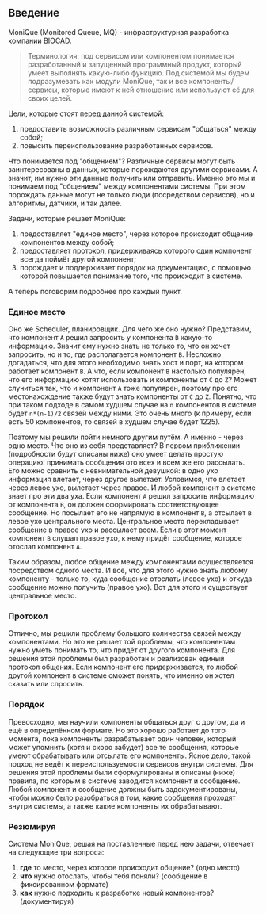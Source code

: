 ## Введение

MoniQue (Monitored Queue, MQ) - инфраструктурная разработка компании BIOCAD.

> Терминология: под сервисом или компонентом понимается разработанный и запущенный программный продукт, который умеет выполнять какую-либо функцию.
> Под системой мы будем подразумевать как модули MoniQue, так и все компоненты/сервисы, которые имеют к ней отношение или используют её для своих целей.

Цели, которые стоят перед данной системой:
  1. предоставить возможность различным сервисам "общаться" между собой;
  2. повысить переиспользование разработанных сервисов.
  
Что понимается под "общением"?
Различные сервисы могут быть заинтересованы в данных, которые порождаются другими сервисами.
А значит, им нужно эти данные получить или отправить.
Именно это мы и понимаем под "общением" между компонентами системы.
При этом порождать данные могут не только люди (посредством сервисов), но и алгоритмы, датчики, и так далее.
  
Задачи, которые решает MoniQue:
  1. предоставляет "единое место", через которое происходит общение компонентов между собой;
  2. предоставляет протокол, придерживаясь которого один компонент всегда поймёт другой компонент;
  3. порождает и поддерживает порядок на документацию, с помощью которой повышается понимание того, что происходит в системе.
  
А теперь поговорим подробнее про каждый пункт.

### Единое место

Оно же Scheduler, планировщик. 
Для чего же оно нужно?
Представим, что компонент `A` решил запросить у компонента `B` какую-то информацию.
Значит ему нужно знать не только то, что он хочет запросить, но и то, где располагается компонент `B`.
Несложно догадаться, что для этого необходимо знать хост и порт, на котором работает компонент `B`.
А что, если компонент `B` настолько популярен, что его информацию хотят использовать и компоненты от `C` до `Z`?
Может случиться так, что и компонент `A` тоже популярен, поэтому про его местонахождение также будут знать компоненты от `C` до `Z`.
Понятно, что при таком подходе в самом худшем случае на `n` компонентов в системе будет `n*(n-1)/2` связей между ними.
Это очень много (к примеру, если есть 50 компонентов, то связей в худшем случае будет 1225).

Поэтому мы решили пойти немного другим путём.
А именно - через одно место.
Что оно из себя представляет?
В первом приближении (подробности будут описаны ниже) оно умеет делать простую операцию: принимать сообщения ото всех и всем же его рассылать.
Его можно сравнить с невнимательной девушкой: в одно ухо информация влетает, через другое вылетает.
Условимся, что влетает через левое ухо, вылетает через правое.
И любой компонент в системе знает про эти два уха.
Если компонент `A` решил запросить информацию от компонента `B`, он должен сформировать соответствующее сообщение.
Но посылает его не напрямую в компонент `B`, а отсылает в левое ухо центрального места.
Центральное место перекладывает сообщение в правое ухо и рассылает всем.
Если в этот момент компонент `B` слушал правое ухо, к нему придёт сообщение, которое отослал компонент `A`.

Таким образом, любое общение между компонентами осуществляется посредством одного места.
И всё, что для этого нужно знать любому компоненту - только то, куда сообщение отослать (левое ухо) и откуда сообщение можно получить (правое ухо).
Вот для этого и существует центральное место.

### Протокол

Отлично, мы решили проблему большого количества связей между компонентами.
Но это не решает той проблемы, что компонентам нужно уметь понимать то, что придёт от другого компонента.
Для решения этой проблемы был разработан и реализован единый протокол общения.
Если компонент его придерживается, то любой другой компонент в системе сможет понять, что именно он хотел сказать или спросить.

### Порядок

Превосходно, мы научили компоненты общаться друг с другом, да и ещё в определённом формате.
Но это хорошо работает до того момента, пока компоненты разрабатывает один человек, который может упомнить (хотя и скоро забудет) все те сообщения, которые умеют обрабатывать или отсылать его компоненты.
Ясное дело, такой подход не ведёт к переиспользуемости сервисов внутри системы.
Для решения этой проблемы были сформулированы и описаны (ниже) правила, по которым в системе заводится компонент и сообщение.
Любой компонент и сообщение должны быть задокументированы, чтобы можно было разобраться в том, какие сообщения проходят внутри системы, а также какие компоненты их обрабатывают.

### Резюмируя

Система MoniQue, решая на поставленные перед нею задачи, отвечает на следующие три вопроса:
  1. **где** то место, через которое происходит общение? (одно место)
  2. **что** нужно отослать, чтобы тебя поняли? (сообщение в фиксированном формате)
  3. **как** нужно подходить к разработке новый компонентов? (документируя)


